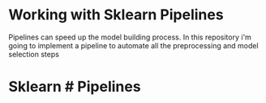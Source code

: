 # Working with Sklearn Pipelines

Pipelines can speed up the model building process. In this repository i'm going to implement a pipeline to automate all the preprocessing and model selection steps 
# Sklearn  # Pipelines
